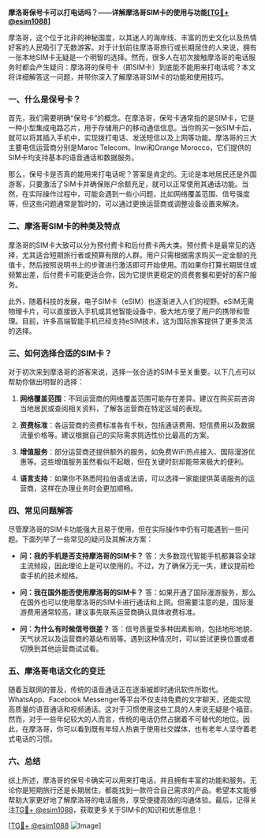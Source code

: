 **摩洛哥保号卡可以打电话吗？——详解摩洛哥SIM卡的使用与功能[[TG💪+ @esim1088](https://t.me/s/esim1088)]**

摩洛哥，这个位于北非的神秘国度，以其迷人的海岸线、丰富的历史文化以及热情好客的人民吸引了无数游客。对于计划前往摩洛哥旅行或长期居住的人来说，拥有一张本地SIM卡无疑是一个明智的选择。然而，很多人在初次接触摩洛哥的电话服务时都会产生疑问：摩洛哥的保号卡（即SIM卡）到底能不能用来打电话呢？本文将详细解答这一问题，并带你深入了解摩洛哥SIM卡的功能和使用技巧。

### 一、什么是保号卡？

首先，我们需要明确“保号卡”的概念。在摩洛哥，保号卡通常指的是SIM卡，它是一种小型集成电路芯片，用于存储用户的移动通信信息。当你购买一张SIM卡后，就可以将其插入手机中，实现拨打电话、发送短信以及上网等功能。摩洛哥的三大主要电信运营商分别是Maroc Telecom、Inwi和Orange Morocco，它们提供的SIM卡均支持基本的语音通话和数据服务。

那么，保号卡是否真的能用来打电话呢？答案是肯定的。无论是本地居民还是外国游客，只要激活了SIM卡并确保账户余额充足，就可以正常使用其通话功能。当然，在实际操作过程中，可能会遇到一些小问题，比如网络覆盖范围、信号强度等，但这些问题通常是暂时的，可以通过更换运营商或调整设备设置来解决。

### 二、摩洛哥SIM卡的种类及特点

摩洛哥的SIM卡大致可以分为预付费卡和后付费卡两大类。预付费卡是最常见的选择，尤其适合短期旅行者或预算有限的人群。用户只需根据需求购买一定金额的充值卡，然后按照说明书上的步骤进行激活即可开始使用。而如果你打算长期居住或频繁出差，后付费卡可能更适合你，因为它提供更稳定的资费套餐和更好的客户服务。

此外，随着科技的发展，电子SIM卡（eSIM）也逐渐进入人们的视野。eSIM无需物理卡片，可以直接嵌入手机或其他智能设备中，极大地方便了用户的携带和管理。目前，许多高端智能手机已经支持eSIM技术，这为国际旅客提供了更多灵活的选择。

### 三、如何选择合适的SIM卡？

对于初次来到摩洛哥的游客来说，选择一张合适的SIM卡至关重要。以下几点可以帮助你做出明智的选择：

1. **网络覆盖范围**：不同运营商的网络覆盖范围可能存在差异。建议在购买前咨询当地居民或查阅相关资料，了解各运营商在特定区域的表现。
   
2. **资费标准**：各运营商的资费标准各有千秋，包括通话费用、短信费用以及数据流量价格等。建议根据自己的实际需求挑选性价比最高的方案。

3. **增值服务**：部分运营商还提供额外的服务，如免费WiFi热点接入、国际漫游优惠等。这些增值服务虽然看似不起眼，但在关键时刻却能带来极大的便利。

4. **语言支持**：如果你不熟悉阿拉伯语或法语，可以选择一家能提供英语服务的运营商，这样在办理业务时会更加顺畅。

### 四、常见问题解答

尽管摩洛哥的SIM卡功能强大且易于使用，但在实际操作中仍有可能遇到一些问题。下面列举了一些常见的疑问及其解决方案：

- **问：我的手机是否支持摩洛哥的SIM卡？**
  答：大多数现代智能手机都兼容全球主流频段，因此理论上是可以使用的。不过，为了确保万无一失，建议提前检查手机的技术规格。

- **问：我在国外能否使用摩洛哥的SIM卡？**
  答：如果开通了国际漫游服务，那么在国外也可以使用摩洛哥的SIM卡进行通话和上网。但需要注意的是，国际漫游费用通常较高，建议事先联系运营商确认具体收费标准。

- **问：为什么有时候信号很差？**
  答：信号质量受多种因素影响，包括地形地貌、天气状况以及运营商的基站布局等。遇到这种情况时，可以尝试更换位置或者切换到其他运营商试试看。

### 五、摩洛哥电话文化的变迁

随着互联网的普及，传统的语音通话正在逐渐被即时通讯软件所取代。WhatsApp、Facebook Messenger等平台不仅支持免费的文字聊天，还能实现高质量的语音通话和视频通话。这对于习惯使用这些工具的人来说无疑是个福音。然而，对于一些年纪较大的人而言，传统的电话仍然占据着不可替代的地位。因此，在摩洛哥，你可以看到既有年轻人热衷于使用社交媒体，也有老年人坚守着老式电话的习惯。

### 六、总结

综上所述，摩洛哥的保号卡确实可以用来打电话，并且拥有丰富的功能和服务。无论你是短期旅行还是长期居住，都能找到一款符合自己需求的产品。希望本文能够帮助大家更好地了解摩洛哥的电话服务，享受便捷高效的沟通体验。最后，记得关注[TG💪+ @esim1088](https://t.me/s/esim1088)，获取更多关于SIM卡的知识和优惠信息！

[[TG💪+ @esim1088](https://t.me/s/esim1088) ![Image](https://i.postimg.cc/4NQfJmqS/Snipaste-2025-05-13-00-14-12.png)]